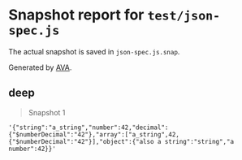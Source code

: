 # Snapshot report for `test/json-spec.js`

The actual snapshot is saved in `json-spec.js.snap`.

Generated by [AVA](https://ava.li).

## deep

> Snapshot 1

    '{"string":"a_string","number":42,"decimal":{"$numberDecimal":"42"},"array":["a_string",42,{"$numberDecimal":"42"}],"object":{"also a string":"string","a number":42}}'
